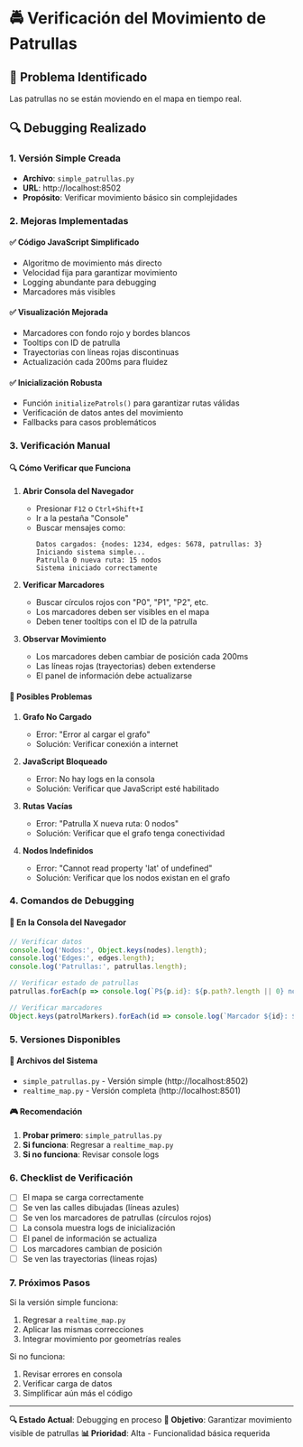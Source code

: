 # 🚔 Verificación del Movimiento de Patrullas

## 🎯 Problema Identificado
Las patrullas no se están moviendo en el mapa en tiempo real.

## 🔍 Debugging Realizado

### 1. **Versión Simple Creada**
- **Archivo**: `simple_patrullas.py`
- **URL**: http://localhost:8502
- **Propósito**: Verificar movimiento básico sin complejidades

### 2. **Mejoras Implementadas**

#### ✅ **Código JavaScript Simplificado**
- Algoritmo de movimiento más directo
- Velocidad fija para garantizar movimiento
- Logging abundante para debugging
- Marcadores más visibles

#### ✅ **Visualización Mejorada**
- Marcadores con fondo rojo y bordes blancos
- Tooltips con ID de patrulla
- Trayectorias con líneas rojas discontinuas
- Actualización cada 200ms para fluidez

#### ✅ **Inicialización Robusta**
- Función `initializePatrols()` para garantizar rutas válidas
- Verificación de datos antes del movimiento
- Fallbacks para casos problemáticos

### 3. **Verificación Manual**

#### 🔍 **Cómo Verificar que Funciona**

1. **Abrir Consola del Navegador**
   - Presionar `F12` o `Ctrl+Shift+I`
   - Ir a la pestaña "Console"
   - Buscar mensajes como:
     ```
     Datos cargados: {nodes: 1234, edges: 5678, patrullas: 3}
     Iniciando sistema simple...
     Patrulla 0 nueva ruta: 15 nodos
     Sistema iniciado correctamente
     ```

2. **Verificar Marcadores**
   - Buscar círculos rojos con "P0", "P1", "P2", etc.
   - Los marcadores deben ser visibles en el mapa
   - Deben tener tooltips con el ID de la patrulla

3. **Observar Movimiento**
   - Los marcadores deben cambiar de posición cada 200ms
   - Las líneas rojas (trayectorias) deben extenderse
   - El panel de información debe actualizarse

#### 🐛 **Posibles Problemas**

1. **Grafo No Cargado**
   - Error: "Error al cargar el grafo"
   - Solución: Verificar conexión a internet

2. **JavaScript Bloqueado**
   - Error: No hay logs en la consola
   - Solución: Verificar que JavaScript esté habilitado

3. **Rutas Vacías**
   - Error: "Patrulla X nueva ruta: 0 nodos"
   - Solución: Verificar que el grafo tenga conectividad

4. **Nodos Indefinidos**
   - Error: "Cannot read property 'lat' of undefined"
   - Solución: Verificar que los nodos existan en el grafo

### 4. **Comandos de Debugging**

#### 🔧 **En la Consola del Navegador**
```javascript
// Verificar datos
console.log('Nodos:', Object.keys(nodes).length);
console.log('Edges:', edges.length);
console.log('Patrullas:', patrullas.length);

// Verificar estado de patrullas
patrullas.forEach(p => console.log(`P${p.id}: ${p.path?.length || 0} nodos`));

// Verificar marcadores
Object.keys(patrolMarkers).forEach(id => console.log(`Marcador ${id}: ${patrolMarkers[id].getLatLng()}`));
```

### 5. **Versiones Disponibles**

#### 📁 **Archivos del Sistema**
- `simple_patrullas.py` - Versión simple (http://localhost:8502)
- `realtime_map.py` - Versión completa (http://localhost:8501)

#### 🎮 **Recomendación**
1. **Probar primero**: `simple_patrullas.py`
2. **Si funciona**: Regresar a `realtime_map.py`
3. **Si no funciona**: Revisar console logs

### 6. **Checklist de Verificación**

- [ ] El mapa se carga correctamente
- [ ] Se ven las calles dibujadas (líneas azules)
- [ ] Se ven los marcadores de patrullas (círculos rojos)
- [ ] La consola muestra logs de inicialización
- [ ] El panel de información se actualiza
- [ ] Los marcadores cambian de posición
- [ ] Se ven las trayectorias (líneas rojas)

### 7. **Próximos Pasos**

Si la versión simple funciona:
1. Regresar a `realtime_map.py`
2. Aplicar las mismas correcciones
3. Integrar movimiento por geometrías reales

Si no funciona:
1. Revisar errores en consola
2. Verificar carga de datos
3. Simplificar aún más el código

---

**🔍 Estado Actual**: Debugging en proceso
**🎯 Objetivo**: Garantizar movimiento visible de patrullas
**📊 Prioridad**: Alta - Funcionalidad básica requerida
